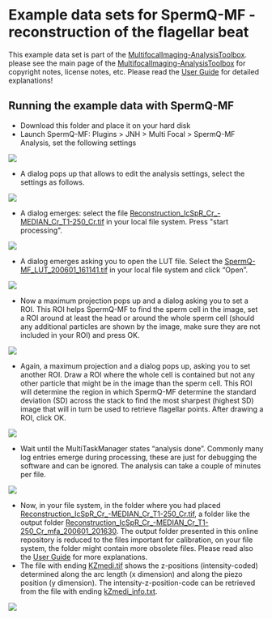 ﻿# Example data sets for SpermQ-MF - reconstruction of the flagellar beat
This example data set is part of the [MultifocalImaging-AnalysisToolbox](https://github.com/hansenjn/MultifocalImaging-AnalysisToolbox).  please see the main page of the [MultifocalImaging-AnalysisToolbox](https://github.com/hansenjn/MultifocalImaging-AnalysisToolbox) for copyright notes, license notes, etc. Please read the [User Guide](https://github.com/hansenjn/MultifocalImaging-AnalysisToolbox/tree/master/User%20Guide) for detailed explanations!

## Running the example data with SpermQ-MF
- Download this folder and place it on your hard disk
- Launch SpermQ-MF: Plugins > JNH > Multi Focal > SpermQ-MF Analysis, set the following settings

![](https://github.com/hansenjn/MultifocalImaging-AnalysisToolbox/blob/master/Example%20Data/Settings%20Images/SpermQ-MF_Reconstruction_01.PNG?raw=true)

- A dialog pops up that allows to edit the analysis settings, select the settings as follows.

![](https://github.com/hansenjn/MultifocalImaging-AnalysisToolbox/blob/master/Example%20Data/Settings%20Images/SpermQ-MF_Reconstruction_02.PNG?raw=true)

- A dialog emerges: select the file [Reconstruction_IcSpR_Cr_-MEDIAN_Cr_T1-250_Cr.tif](https://github.com/hansenjn/MultifocalImaging-AnalysisToolbox/blob/master/Example%20Data/SpermQ-MF/Reconstruct%20Beat/Reconstruction_IcSpR_Cr_-MEDIAN_Cr_T1-250_Cr.tif) in your local file system. Press "start processing".

![](https://github.com/hansenjn/MultifocalImaging-AnalysisToolbox/blob/master/Example%20Data/Settings%20Images/SpermQ-MF_Reconstruction_03.PNG?raw=true)

- A dialog emerges asking you to open the LUT file. Select the [SpermQ-MF_LUT_200601_161141.tif](https://github.com/hansenjn/MultifocalImaging-AnalysisToolbox/blob/master/Example%20Data/SpermQ-MF/Reconstruct%20Beat/SpermQ-MF_LUT_200601_161141.tif) in your local file system and click “Open”.

![](https://github.com/hansenjn/MultifocalImaging-AnalysisToolbox/blob/master/Example%20Data/Settings%20Images/SpermQ-MF_Reconstruction_04.PNG?raw=true)

- Now a maximum projection pops up and a dialog asking you to set a ROI. This ROI helps SpermQ-MF to find the sperm cell in the image, set a ROI around at least the head or around the whole sperm cell (should any additional particles are shown by the image, make sure they are not included in your ROI) and press OK.

![](https://github.com/hansenjn/MultifocalImaging-AnalysisToolbox/blob/master/Example%20Data/Settings%20Images/SpermQ-MF_Reconstruction_05.PNG?raw=true)

- Again, a maximum projection and a dialog pops up, asking you to set another ROI. Draw a ROI where the whole cell is contained but not any other particle that might be in the image than the sperm cell. This ROI will determine the region in which SpermQ-MF determine the standard deviation (SD) across the stack to find the most sharpest (highest SD) image that will in turn be used to retrieve flagellar points. After drawing a ROI, click OK.

![](https://github.com/hansenjn/MultifocalImaging-AnalysisToolbox/blob/master/Example%20Data/Settings%20Images/SpermQ-MF_Reconstruction_06.PNG?raw=true)

- Wait until the MultiTaskManager states “analysis done”. Commonly many log entries emerge during processing, these are just for debugging the software and can be ignored. The analysis can take a couple of minutes per file.

![](https://github.com/hansenjn/MultifocalImaging-AnalysisToolbox/blob/master/Example%20Data/Settings%20Images/SpermQ-MF_SpermQ-MF_Reconstruction_07.PNG?raw=true)

- Now, in your file system, in the folder where you had placed [Reconstruction_IcSpR_Cr_-MEDIAN_Cr_T1-250_Cr.tif](https://github.com/hansenjn/MultifocalImaging-AnalysisToolbox/blob/master/Example%20Data/SpermQ-MF/Reconstruct%20Beat/Reconstruction_IcSpR_Cr_-MEDIAN_Cr_T1-250_Cr.tif), a folder like the output folder [Reconstruction_IcSpR_Cr_-MEDIAN_Cr_T1-250_Cr_mfa_200601_201630](https://github.com/hansenjn/MultifocalImaging-AnalysisToolbox/tree/master/Example%20Data/SpermQ-MF/Reconstruct%20Beat/Reconstruction_IcSpR_Cr_-MEDIAN_Cr_T1-250_Cr_mfa_200601_201630). The output folder presented in this online repository is reduced to the files important for calibration, on your file system, the folder might contain more obsolete files. Please read also the [User Guide](https://github.com/hansenjn/MultifocalImaging-AnalysisToolbox/tree/master/User%20Guide) for more explanations.
- The file with ending [KZmedi.tif](https://github.com/hansenjn/MultifocalImaging-AnalysisToolbox/blob/master/Example%20Data/SpermQ-MF/Reconstruct%20Beat/Reconstruction_IcSpR_Cr_-MEDIAN_Cr_T1-250_Cr_mfa_200601_201630/Reconstruction_IcSpR_Cr_-MEDIAN_Cr_T1-250_Cr_mfa_200601_201630_kZmedi.tif) shows the z-positions (intensity-coded) determined along the arc length (x dimension) and along the piezo position (y dimension). The intensity-z-position-code can be retrieved from the file with ending [kZmedi_info.txt](https://github.com/hansenjn/MultifocalImaging-AnalysisToolbox/blob/master/Example%20Data/SpermQ-MF/Reconstruct%20Beat/Reconstruction_IcSpR_Cr_-MEDIAN_Cr_T1-250_Cr_mfa_200601_201630/Reconstruction_IcSpR_Cr_-MEDIAN_Cr_T1-250_Cr_mfa_200601_201630_kZmedi_info.txt). 

![](https://github.com/hansenjn/MultifocalImaging-AnalysisToolbox/blob/master/Example%20Data/Settings%20Images/SpermQ-MF_Reconstruction_08.PNG?raw=true)
